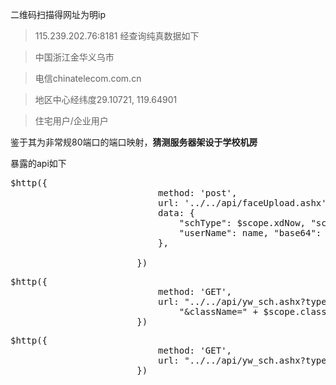 二维码扫描得网址为明ip
> 115.239.202.76:8181
经查询纯真数据如下

> 中国浙江金华义乌市

> 电信chinatelecom.com.cn

> 地区中心经纬度29.10721, 119.64901

> 住宅用户/企业用户

鉴于其为非常规80端口的端口映射，**猜测服务器架设于学校机房**

暴露的api如下
<pre>$http({
                            method: 'post',
                            url: '../../api/faceUpload.ashx',
                            data: {
                                "schType": $scope.xdNow, "schName": $scope.schNow, "gradeName": $scope.gradeNow, "className": $scope.classNow,
                                "userName": name, "base64": base64
                            },

                        })
</pre>
<pre>$http({
                            method: 'GET',
                            url: "../../api/yw_sch.ashx?type=faceList&sch_Type=" + $scope.xdNow + "&schName=" + $scope.schNow + "&gradeName=" + $scope.gradeNow +
                                "&className=" + $scope.classNow
                        })
</pre>
<pre>$http({
                            method: 'GET',
                            url: "../../api/yw_sch.ashx?type=sch_List&sch_Type=" + xd
                        })
</pre>
